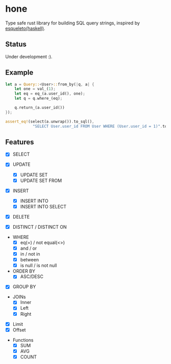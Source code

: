 # hone

Type safe rust library for building SQL query strings, inspired by [esqueleto(haskell)](https://github.com/bitemyapp/esqueleto).

## Status

Under development :).

## Example

```rust
let a = Query::<User>::from_by(|q, a| {
    let one = val_(1);
    let eq = eq_(a.user_id(), one);
    let q = q.where_(eq);

    q.return_(a.user_id())
});

assert_eq!(select(a.unwrap()).to_sql(),
            "SELECT User.user_id FROM User WHERE (User.user_id = 1)".to_string());
```

## Features

- [x] SELECT
- [x] UPDATE
  - [x] UPDATE SET
  - [x] UPDATE SET FROM
- [x] INSERT
  - [x] INSERT INTO
  - [x] INSERT INTO SELECT
- [x] DELETE

- [x] DISTINCT / DISTINCT ON

- WHERE
  - [x] eq(=) / not equal(<>)
  - [x] and / or 
  - [x] in / not in
  - [x] between
  - [x] is null / is not null

- ORDER BY 
  - [x] ASC/DESC

- [x] GROUP BY 

- JOINs
  - [x] Inner
  - [x] Left
  - [x] Right
  
- [x] Limit
- [x] Offset

- Functions
  - [x] SUM
  - [x] AVG
  - [x] COUNT
